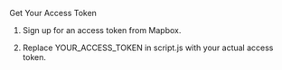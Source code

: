 Get Your Access Token

1. Sign up for an access token from Mapbox.

2. Replace YOUR_ACCESS_TOKEN in script.js with your actual access token.
